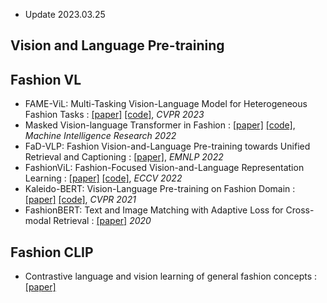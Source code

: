 
* Update 2023.03.25

## Vision and Language Pre-training

## Fashion VL
* FAME-ViL: Multi-Tasking Vision-Language Model for Heterogeneous Fashion Tasks : [[paper]](https://arxiv.org/abs/2303.02483) [[code]](https://github.com/BrandonHanx/FAME-ViL), *CVPR 2023*
* Masked Vision-language Transformer in Fashion : [[paper]](https://arxiv.org/abs/2210.15110) [[code]](https://github.com/GewelsJI/MVLT), *Machine Intelligence Research 2022*
* FaD-VLP: Fashion Vision-and-Language Pre-training towards Unified Retrieval and Captioning : [[paper]](https://arxiv.org/abs/2210.15028), *EMNLP 2022*
* FashionViL: Fashion-Focused Vision-and-Language Representation Learning : [[paper]](https://arxiv.org/abs/2207.08150) [[code]](https://github.com/BrandonHanx/mmf), *ECCV 2022*
* Kaleido-BERT: Vision-Language Pre-training on Fashion Domain : [[paper]]([https://arxiv.org/abs/2207.08150](https://openaccess.thecvf.com/content/CVPR2021/papers/Zhuge_Kaleido-BERT_Vision-Language_Pre-Training_on_Fashion_Domain_CVPR_2021_paper.pdf)) [[code]](https://github.com/mczhuge/Kaleido-BERT), *CVPR 2021*
* FashionBERT: Text and Image Matching with Adaptive Loss for Cross-modal Retrieval : [[paper]](https://arxiv.org/abs/2005.09801) *2020*


## Fashion CLIP
* Contrastive language and vision learning of general fashion concepts : [[paper]](https://www.nature.com/articles/s41598-022-23052-9)
